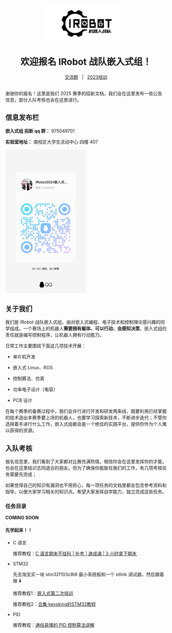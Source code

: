<p align="center">
    <img width=50% src="assets/p1.png"/>
</p>

<h1 align="center">欢迎报名 IRobot 战队嵌入式组！</h1>

<div align="center">
    <a href="http://qm.qq.com/cgi-bin/qm/qr?_wv=1027&k=2JehDBVI8BBWEfourtdRF60RpF1zjHOV&authKey=EvFODrPUWOLijVFji0AScdjeAl2JCO7ZtpbFKF14VjfpjFyHmIU3e%2FijA%2FvoBc2l&noverify=0&group_code=635535591">交流群</a>
    <span>&nbsp;&nbsp;|&nbsp;&nbsp;</span>
    <a href="https://space.bilibili.com/436391821/channel/collectiondetail?sid=1809229">2023培训</a>
    </br></br>
</div>

谢谢你的报名！这里是我们 2025 赛季的招新文档，我们会在这里发布一些公告信息，部分入队考核也会在这里进行。

## 信息发布栏

**嵌入式组 招新 qq 群：** 975049701

**实验室地址：** 南校区大学生活动中心 四楼 407

<img width=50% src="assets/p2.jpg"/>

## 关于我们

我们是 IRobot 战队嵌入式组，由对嵌入式编程、电子技术和控制理论感兴趣的同学组成。一个赛场上的机器人**需要拥有躯体、可以行动、会感知决策**，嵌入式组的责任就是编写控制程序，让机器人拥有行动能力。

日常工作主要围绕下面这几项技术开展：

- 单片机开发

- 嵌入式 Linux、ROS

- 控制算法、仿真

- 功率电子设计（电容）

- PCB 设计

在每个赛季的备赛过程中，我们会并行进行开发和研发两条线，既要利用已经掌握的技术造出本赛季要上场的机器人，也要学习探索新技术，不断进步迭代；不管你选择着手进行什么工作，嵌入式组都会是一个绝佳的实践平台，提供你作为个人难以获得的资源。

## 入队考核

报名信息里，我们看到了大家都对比赛充满热情。相信你会在这里发挥你的才能，也会在这里结识志同道合的朋友。但为了确保你能胜任我们的工作，有几项考核任务需要先完成；

如果觉得自己的知识有漏洞也不用担心，每一项任务的文档里都会包含参考资料和指导，以便大家学习相关的知识点。希望大家发挥自学能力，独立完成这些任务。

### 任务目录

**COMING SOON**

#### 先学起来！！

- C 语言

  推荐教程：[C 语言期末不挂科 | 补考 | 速成课 | 3 小时拿下期末](https://www.bilibili.com/video/BV1pE421N7en)

- STM32

  先去淘宝买一块 stm32f103c8t6 最小系统板和一个 stlink 调试器，然后跟着做 ⬇️

  推荐教程1：[嵌入式第二次培训](https://www.bilibili.com/video/BV16w411C7zL)

  推荐教程2：[合集·keysking的STM32教程](https://space.bilibili.com/6100925/channel/collectiondetail?sid=1025423)

- PID

  推荐教程：[通俗易懂的 PID 控制算法讲解](https://www.bilibili.com/video/BV1et4y1i7Gm)
